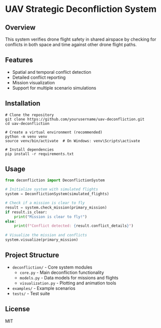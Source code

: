 # UAV Strategic Deconfliction System

## Overview
This system verifies drone flight safety in shared airspace by checking for conflicts in both space and time against other drone flight paths.

## Features
- Spatial and temporal conflict detection
- Detailed conflict reporting
- Mission visualization
- Support for multiple scenario simulations

## Installation
```
# Clone the repository
git clone https://github.com/yourusername/uav-deconfliction.git
cd uav-deconfliction

# Create a virtual environment (recommended)
python -m venv venv
source venv/bin/activate  # On Windows: venv\Scripts\activate

# Install dependencies
pip install -r requirements.txt
```

## Usage
```python
from deconfliction import DeconflictionSystem

# Initialize system with simulated flights
system = DeconflictionSystem(simulated_flights)

# Check if a mission is clear to fly
result = system.check_mission(primary_mission)
if result.is_clear:
    print("Mission is clear to fly!")
else:
    print(f"Conflict detected: {result.conflict_details}")
    
# Visualize the mission and conflicts
system.visualize(primary_mission)
```

## Project Structure
- `deconfliction/` - Core system modules
  - `core.py` - Main deconfliction functionality
  - `models.py` - Data models for missions and flights
  - `visualization.py` - Plotting and animation tools
- `examples/` - Example scenarios
- `tests/` - Test suite

## License
MIT 